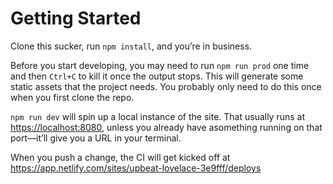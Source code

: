 # Getting Started

Clone this sucker, run `npm install`, and you’re in business.

Before you start developing, you may need to run `npm run prod` one time and then `Ctrl+C` to kill it once the output stops. This will generate some static assets that the project needs. You probably only need to do this once when you first clone the repo.

`npm run dev` will spin up a local instance of the site. That usually runs at [https://localhost:8080](https://localhost:8080), unless you already have asomething running on that port—it’ll give you a URL in your terminal.

When you push a change, the CI will get kicked off at https://app.netlify.com/sites/upbeat-lovelace-3e9fff/deploys

